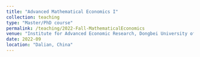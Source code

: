 ```yaml
---
title: "Advanced Mathematical Economics I"
collection: teaching
type: "Master/PhD course"
permalink: /teaching/2022-Fall-MathematicalEconomics
venue: "Institute for Advanced Economic Research, Dongbei University of Finance and Economics"
date: 2022-09
location: "Dalian, China"
---
```

